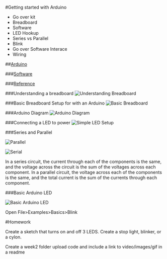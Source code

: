 #Getting started with Arduino

* Go over kit
* Breadboard
* Software
* LED Hookup
* Series vs Parallel
* Blink
 * Go over Software Interace
 * Wiring

##[Arduino](https://www.arduino.cc/)

###[Software](https://www.arduino.cc/en/Main/Software)

###[Reference](https://www.arduino.cc/en/Reference/HomePage)

###Understanding a breadboard
![Understanding Breadboard](https://github.com/zevenrodriguez/CIM542-642/blob/master/Breadboard%20examples/breadboardbd.jpg)

###Basic Breadboard Setup for with an Arduino
![Basic Breadboard](https://github.com/zevenrodriguez/CIM542-642/blob/master/Breadboard%20examples/basic%20setup_bb.jpg)

###Arduino Diagram
![Arduino Diagram](https://blog.arduino.cc/wp-content/uploads/2012/05/ArduinoUno_R3_Pinouts_600.png)

###Connecting a LED to power
![Simple LED Setup](https://github.com/zevenrodriguez/CIM542-642/blob/master/Breadboard%20examples/basicLED_bb.jpg)

###Series and Parallel

![Parallel](https://github.com/zevenrodriguez/CIM542-642/blob/master/Breadboard%20examples/parallel_bb.jpg)

![Serial](https://github.com/zevenrodriguez/CIM542-642/blob/master/Breadboard%20examples/series_bb.jpg)

In a series circuit, the current through each of the components is the same, and the voltage across the circuit is the sum of the voltages across each component. In a parallel circuit, the voltage across each of the components is the same, and the total current is the sum of the currents through each component.


###Basic Arduino LED

![Basic Arduino LED](https://github.com/zevenrodriguez/CIM542-642/blob/master/Breadboard%20examples/BasicLEDArduino.jpg)

Open File>Examples>Basics>Blink

#Homework

Create a sketch that turns on and off 3 LEDS. Create a stop light, blinker, or a cylon.

Create a week2 folder upload code and include a link to video/images/gif in a readme


